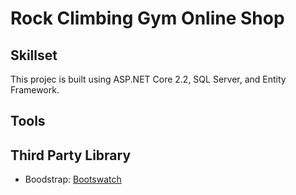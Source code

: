 # Rock Climbing Gym Online Shop
## Skillset
This projec is built using ASP.NET Core 2.2, SQL Server, and Entity Framework.

## Tools

## Third Party Library
- Boodstrap: [Bootswatch](https://bootswatch.com/)
